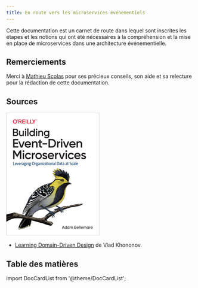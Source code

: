 ```yaml
---
title: En route vers les microservices événementiels
---
```


Cette documentation est un carnet de route dans lequel sont inscrites les étapes et les notions qui ont été nécessaires à la compréhension et la mise en place de microservices dans une architecture événementielle.

## Remerciements

Merci à [Mathieu Scolas](https://github.com/worming004) pour ses précieux conseils, son aide et sa relecture pour la rédaction de cette documentation.

## Sources

[![Building Event-Driven Microservices](../../static/img/building-event-driven-microservices-book.jpg)](https://www.oreilly.com/library/view/building-event-driven-microservices/9781492057881/)

- [Learning Domain-Driven Design](https://www.oreilly.com/library/view/learning-domain-driven-design/9781098115501/) de Vlad Khononov.

## Table des matières

import DocCardList from '@theme/DocCardList';

<DocCardList />